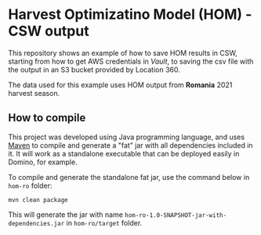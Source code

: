 # Harvest Optimizatino Model (HOM) - CSW output

This repository shows an example of how to save HOM results in CSW, starting from how to get AWS credentials in *Vault*, to saving the csv file with the output in an S3 bucket provided by Location 360.

The data used for this example uses HOM output from **Romania** 2021 harvest season.

## How to compile

This project was developed using Java programming language, and uses [Maven](https://maven.apache.org/) to compile and generate a "fat" jar with all dependencies included in it. It will work as a standalone executable that can be deployed easily in Domino, for example.

To compile and generate the standalone fat jar, use the command below in `hom-ro` folder:

```
mvn clean package
```

This will generate the jar with name `hom-ro-1.0-SNAPSHOT-jar-with-dependencies.jar` in 
`hom-ro/target` folder.


